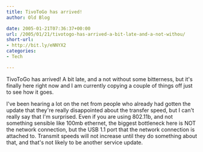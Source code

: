 ```yaml
---
title: TivoToGo has arrived!
author: Old Blog

date: 2005-01-21T07:36:37+00:00
url: /2005/01/21/tivotogo-has-arrived-a-bit-late-and-a-not-withou/
short-url:
- http://bit.ly/eNNYX2
categories:
- Tech

---
```

<div class='microid-http+http:sha1:53c6e77975ba58009c85138ecb9373c131d4c21e'>

TivoToGo has arrived! A bit late, and a not without some bitterness, but it's finally here right now and I am currently copying a couple of things off just to see how it goes.

I've been hearing a lot on the net from people who already had gotten the update that they're really disappointed about the transfer speed, but I can't really say that I'm surprised. Even if you are using 802.11b, and not something sensible like 100mb ethernet, the biggest bottleneck here is NOT the network connection, but the USB 1.1 port that the network connection is attached to. Transmit speeds will not increase until they do something about that, and that's not likely to be another service update.

